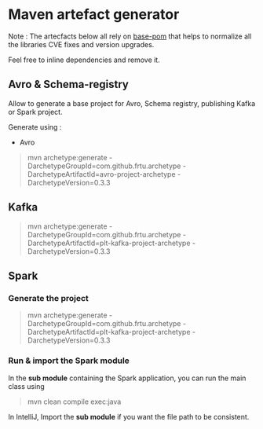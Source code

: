 # Maven artefact generator

Note : The artecfacts below all rely on [base-pom](https://search.maven.org/artifact/com.github.frtu.archetype/base-pom/0.3.2/pom) that helps to normalize all the libraries CVE fixes and version upgrades.

Feel free to inline dependencies and remove it.

## Avro & Schema-registry

Allow to generate a base project for Avro, Schema registry, publishing Kafka or Spark project.

Generate using :

- Avro

> mvn archetype:generate -DarchetypeGroupId=com.github.frtu.archetype -DarchetypeArtifactId=avro-project-archetype -DarchetypeVersion=0.3.3

## Kafka

> mvn archetype:generate -DarchetypeGroupId=com.github.frtu.archetype -DarchetypeArtifactId=plt-kafka-project-archetype -DarchetypeVersion=0.3.3

## Spark

### Generate the project

> mvn archetype:generate -DarchetypeGroupId=com.github.frtu.archetype -DarchetypeArtifactId=plt-kafka-project-archetype -DarchetypeVersion=0.3.3

### Run & import the Spark module

In the **sub module** containing the Spark application, you can run the main class using

> mvn clean compile exec:java

In IntelliJ, Import the **sub module** if you want the file path to be consistent. 